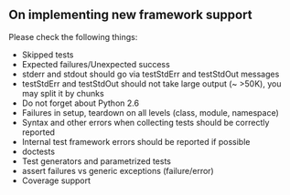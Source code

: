 On implementing new framework support
-------------------------------------

Please check the following things:

* Skipped tests
* Expected failures/Unexpected success
* stderr and stdout should go via testStdErr and testStdOut messages
* testStdErr and testStdOut should not take large output (~ >50K), you may split it by chunks
* Do not forget about Python 2.6
* Failures in setup, teardown on all levels (class, module, namespace)
* Syntax and other errors when collecting tests should be correctly reported
* Internal test framework errors should be reported if possible
* doctests
* Test generators and parametrized tests 
* assert failures vs generic exceptions (failure/error)
* Coverage support